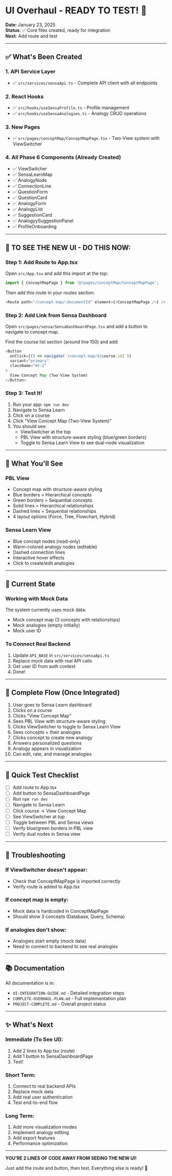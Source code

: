 # UI Overhaul - READY TO TEST! 🎉

**Date**: January 23, 2025  
**Status**: ✅ Core files created, ready for integration  
**Next**: Add route and test

---

## ✅ What's Been Created

### 1. API Service Layer
- ✅ `src/services/sensaApi.ts` - Complete API client with all endpoints

### 2. React Hooks
- ✅ `src/hooks/useSensaProfile.ts` - Profile management
- ✅ `src/hooks/useSensaAnalogies.ts` - Analogy CRUD operations

### 3. New Pages
- ✅ `src/pages/conceptMap/ConceptMapPage.tsx` - Two-View system with ViewSwitcher

### 4. All Phase 6 Components (Already Created)
- ✅ ViewSwitcher
- ✅ SensaLearnMap
- ✅ AnalogyNode
- ✅ ConnectionLine
- ✅ QuestionForm
- ✅ QuestionCard
- ✅ AnalogyForm
- ✅ AnalogyList
- ✅ SuggestionCard
- ✅ AnalogyySuggestionPanel
- ✅ ProfileOnboarding

---

## 🚀 TO SEE THE NEW UI - DO THIS NOW:

### Step 1: Add Route to App.tsx

Open `src/App.tsx` and add this import at the top:

```typescript
import { ConceptMapPage } from '@/pages/conceptMap/ConceptMapPage';
```

Then add this route in your routes section:

```typescript
<Route path="/concept-map/:documentId" element={<ConceptMapPage />} />
```

### Step 2: Add Link from Sensa Dashboard

Open `src/pages/sensa/SensaDashboardPage.tsx` and add a button to navigate to concept map.

Find the course list section (around line 150) and add:

```typescript
<Button
  onClick={() => navigate(`/concept-map/${course.id}`)}
  variant="primary"
  className="mt-2"
>
  View Concept Map (Two-View System)
</Button>
```

### Step 3: Test It!

1. Run your app: `npm run dev`
2. Navigate to Sensa Learn
3. Click on a course
4. Click "View Concept Map (Two-View System)"
5. You should see:
   - ViewSwitcher at the top
   - PBL View with structure-aware styling (blue/green borders)
   - Toggle to Sensa Learn View to see dual-node visualization

---

## 🎨 What You'll See

### PBL View
- Concept map with structure-aware styling
- Blue borders = Hierarchical concepts
- Green borders = Sequential concepts
- Solid lines = Hierarchical relationships
- Dashed lines = Sequential relationships
- 4 layout options (Force, Tree, Flowchart, Hybrid)

### Sensa Learn View
- Blue concept nodes (read-only)
- Warm-colored analogy nodes (editable)
- Dashed connection lines
- Interactive hover effects
- Click to create/edit analogies

---

## 📝 Current State

### Working with Mock Data
The system currently uses mock data:
- Mock concept map (3 concepts with relationships)
- Mock analogies (empty initially)
- Mock user ID

### To Connect Real Backend
1. Update `API_BASE` in `src/services/sensaApi.ts`
2. Replace mock data with real API calls
3. Get user ID from auth context
4. Done!

---

## 🔄 Complete Flow (Once Integrated)

1. User goes to Sensa Learn dashboard
2. Clicks on a course
3. Clicks "View Concept Map"
4. Sees PBL View with structure-aware styling
5. Clicks ViewSwitcher to toggle to Sensa Learn View
6. Sees concepts + their analogies
7. Clicks concept to create new analogy
8. Answers personalized questions
9. Analogy appears in visualization
10. Can edit, rate, and manage analogies

---

## 🎯 Quick Test Checklist

- [ ] Add route to App.tsx
- [ ] Add button to SensaDashboardPage
- [ ] Run `npm run dev`
- [ ] Navigate to Sensa Learn
- [ ] Click course → View Concept Map
- [ ] See ViewSwitcher at top
- [ ] Toggle between PBL and Sensa views
- [ ] Verify blue/green borders in PBL view
- [ ] Verify dual nodes in Sensa view

---

## 🐛 Troubleshooting

### If ViewSwitcher doesn't appear:
- Check that ConceptMapPage is imported correctly
- Verify route is added to App.tsx

### If concept map is empty:
- Mock data is hardcoded in ConceptMapPage
- Should show 3 concepts (Database, Query, Schema)

### If analogies don't show:
- Analogies start empty (mock data)
- Need to connect to backend to see real analogies

---

## 📚 Documentation

All documentation is in:
- `UI-INTEGRATION-GUIDE.md` - Detailed integration steps
- `COMPLETE-OVERHAUL-PLAN.md` - Full implementation plan
- `PROJECT-COMPLETE.md` - Overall project status

---

## ✨ What's Next

### Immediate (To See UI):
1. Add 2 lines to App.tsx (route)
2. Add 1 button to SensaDashboardPage
3. Test!

### Short Term:
1. Connect to real backend APIs
2. Replace mock data
3. Add real user authentication
4. Test end-to-end flow

### Long Term:
1. Add more visualization modes
2. Implement analogy editing
3. Add export features
4. Performance optimization

---

**YOU'RE 2 LINES OF CODE AWAY FROM SEEING THE NEW UI!**

Just add the route and button, then test. Everything else is ready! 🚀
